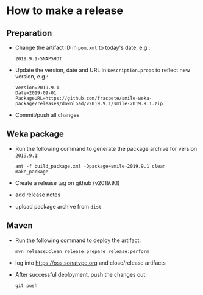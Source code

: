 How to make a release
=====================

Preparation
-----------

* Change the artifact ID in `pom.xml` to today's date, e.g.:

  ```
  2019.9.1-SNAPSHOT
  ```

* Update the version, date and URL in `Description.props` to reflect new
  version, e.g.:

  ```
  Version=2019.9.1
  Date=2019-09-01
  PackageURL=https://github.com/fracpete/smile-weka-package/releases/download/v2019.9.1/smile-2019.9.1.zip
  ```

* Commit/push all changes

Weka package
------------

* Run the following command to generate the package archive for version `2019.9.1`:

  ```
  ant -f build_package.xml -Dpackage=smile-2019.9.1 clean make_package
  ```

* Create a release tag on github (v2019.9.1)
* add release notes
* upload package archive from `dist`


Maven
-----

* Run the following command to deploy the artifact:

  ```
  mvn release:clean release:prepare release:perform
  ```

* log into https://oss.sonatype.org and close/release artifacts

* After successful deployment, push the changes out:

  ```
  git push
  ````

